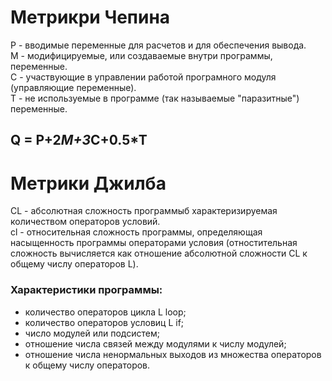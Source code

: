 # Метрикри Чепина

P - вводимые переменные для расчетов и для обеспечения вывода.  
M - модифицируемые, или создаваемые внутри программы, переменные.  
С - участвующие в управлении работой програмного модуля (управляющие переменные).  
Т - не используемые в программе (так называемые "паразитные") переменные.  

## Q = P+2*M+3*C+0.5*T
#  
#  
# Метрики Джилба  

CL - абсолютная сложность программыб характеризируемая количеством операторов условий.  
cl - относительная сложность программы, определяющая насыщенность программы операторами условия (отностительная сложность вычисляется как отношение абсолютной сложности CL к общему числу операторов L).  
### Характеристики программы:  
- количество операторов цикла L loop;
- количество операторов условиц L if;
- число модулей или подсистем;
- отношение числа связей между модулями к числу модулей;
- отношение числа ненормальных выходов из множества операторов к общему числу операторов.
